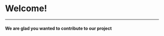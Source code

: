 # Welcome!
-----------------------------------------------------------------------------------------------------------------
#### We are glad you wanted to contribute to our project
